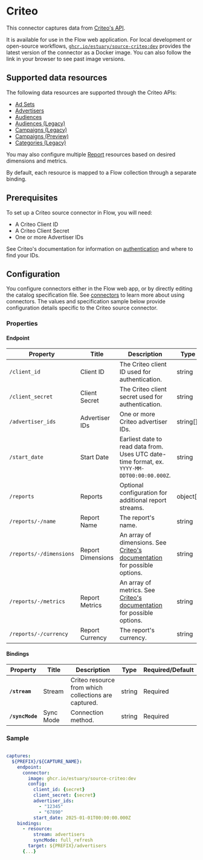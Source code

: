 
# Criteo

This connector captures data from [Criteo's API](https://developers.criteo.com/marketing-solutions/reference).

It is available for use in the Flow web application. For local development or open-source workflows, [`ghcr.io/estuary/source-criteo:dev`](https://ghcr.io/estuary/source-criteo:dev) provides the latest version of the connector as a Docker image. You can also follow the link in your browser to see past image versions.

## Supported data resources

The following data resources are supported through the Criteo APIs:

* [Ad Sets](https://developers.criteo.com/marketing-solutions/docs/ad-set)
* [Advertisers](https://developers.criteo.com/marketing-solutions/docs/get-advertiser-portfolio)
* [Audiences](https://developers.criteo.com/marketing-solutions/docs/audiences)
* [Audiences (Legacy)](https://developers.criteo.com/marketing-solutions/v2020.07/docs/get-existing-audiences)
* [Campaigns (Legacy)](https://developers.criteo.com/marketing-solutions/v2020.07/docs/get-existing-campaigns)
* [Campaigns (Preview)](https://developers.criteo.com/marketing-solutions/docs/campaigns)
* [Categories (Legacy)](https://developers.criteo.com/marketing-solutions/v2020.07/docs/campaigns-get-campaign-categories)

You may also configure multiple [Report](https://developers.criteo.com/marketing-solutions/docs/campaign-statistics) resources based on desired dimensions and metrics.

By default, each resource is mapped to a Flow collection through a separate binding.

## Prerequisites

To set up a Criteo source connector in Flow, you will need:

* A Criteo Client ID
* A Criteo Client Secret
* One or more Advertiser IDs

See Criteo's documentation for information on [authentication](https://developers.criteo.com/marketing-solutions/docs/authentication) and where to find your IDs.

## Configuration

You configure connectors either in the Flow web app, or by directly editing the catalog specification file.
See [connectors](../../../concepts/connectors.md#using-connectors) to learn more about using connectors. The values and specification sample below provide configuration details specific to the Criteo source connector.

### Properties

#### Endpoint

| Property | Title | Description | Type | Required/Default |
|---|---|---|---|---|
| `/client_id` | Client ID | The Criteo client ID used for authentication. | string | Required |
| `/client_secret` | Client Secret | The Criteo client secret used for authentication. | string | Required |
| `/advertiser_ids` | Advertiser IDs | One or more Criteo advertiser IDs. | string[] | Required |
| `/start_date` | Start Date | Earliest date to read data from. Uses UTC date-time format, ex. `YYYY-MM-DDT00:00:00.000Z`. | string | Required |
| `/reports` | Reports | Optional configuration for additional report streams. | object[] |  |
| `/reports/-/name` | Report Name | The report's name. | string |  |
| `/reports/-/dimensions` | Report Dimensions | An array of dimensions. See [Criteo's documentation](https://developers.criteo.com/marketing-solutions/docs/campaign-statistics#dimensions) for possible options. | string |  |
| `/reports/-/metrics` | Report Metrics | An array of metrics. See [Criteo's documentation](https://developers.criteo.com/marketing-solutions/docs/campaign-statistics#full-list-of-metrics) for possible options. | string |  |
| `/reports/-/currency` | Report Currency | The report's currency. | string | `USD` |

#### Bindings

| Property | Title | Description | Type | Required/Default |
|---|---|---|---|---|
| **`/stream`** | Stream | Criteo resource from which collections are captured. | string | Required |
| **`/syncMode`** | Sync Mode | Connection method. | string | Required |

### Sample

```yaml

captures:
  ${PREFIX}/${CAPTURE_NAME}:
    endpoint:
      connector:
        image: ghcr.io/estuary/source-criteo:dev
        config:
          client_id: {secret}
          client_secret: {secret}
          advertiser_ids:
            - "12345"
            - "67890"
          start_date: 2025-01-01T00:00:00.000Z
    bindings:
      - resource:
          stream: advertisers
          syncMode: full_refresh
        target: ${PREFIX}/advertisers
      {...}
```
